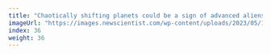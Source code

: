 ```yaml
---
title: "Chaotically shifting planets could be a sign of advanced aliens"
imageUrl: "https://images.newscientist.com/wp-content/uploads/2023/05/11141746/SEI_153437478.jpg?width=600"
index: 36
weight: 36
---
```

